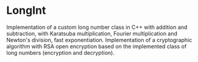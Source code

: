 # LongInt

Implementation of a custom long number class in C++ with addition and subtraction,
with Karatsuba multiplication, Fourier multiplication and Newton's division,
fast exponentiation. Implementation of a cryptographic algorithm with RSA
open encryption based on the implemented class of long numbers (encryption and decryption).

